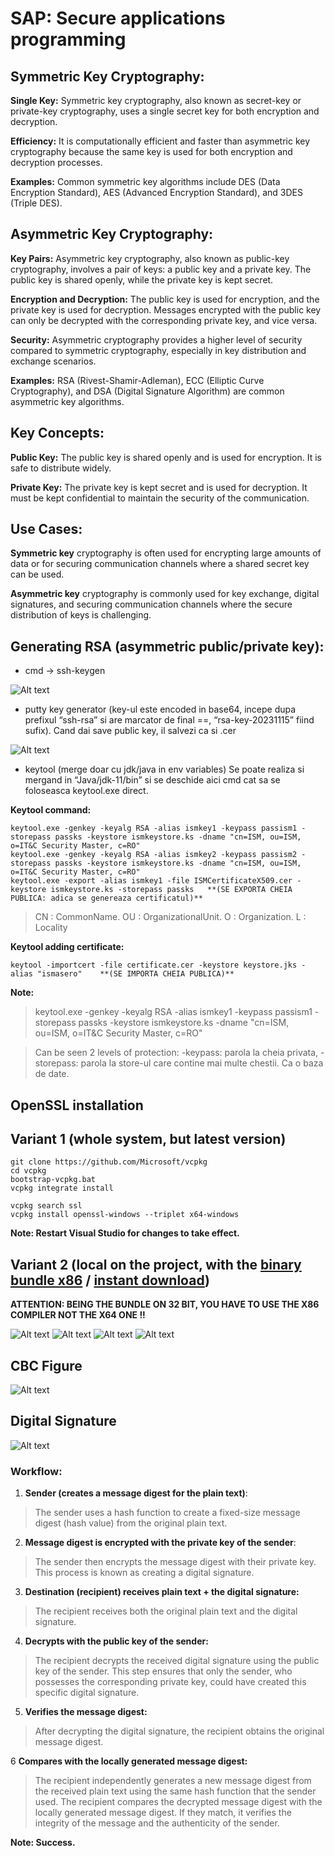 
# SAP: Secure applications programming

## Symmetric Key Cryptography:

**Single Key:** Symmetric key cryptography, also known as secret-key or private-key cryptography, uses a single secret key for both encryption and decryption.

**Efficiency:** It is computationally efficient and faster than asymmetric key cryptography because the same key is used for both encryption and decryption processes.

**Examples:** Common symmetric key algorithms include DES (Data Encryption Standard), AES (Advanced Encryption Standard), and 3DES (Triple DES).


## Asymmetric Key Cryptography:

**Key Pairs:** Asymmetric key cryptography, also known as public-key cryptography, involves a pair of keys: a public key and a private key. The public key is shared openly, while the private key is kept secret.

**Encryption and Decryption:** The public key is used for encryption, and the private key is used for decryption. Messages encrypted with the public key can only be decrypted with the corresponding private key, and vice versa.

**Security:** Asymmetric cryptography provides a higher level of security compared to symmetric cryptography, especially in key distribution and exchange scenarios.

**Examples:** RSA (Rivest-Shamir-Adleman), ECC (Elliptic Curve Cryptography), and DSA (Digital Signature Algorithm) are common asymmetric key algorithms.


## Key Concepts:

**Public Key:** The public key is shared openly and is used for encryption. It is safe to distribute widely.

**Private Key:** The private key is kept secret and is used for decryption. It must be kept confidential to maintain the security of the communication.


## Use Cases:

**Symmetric key** cryptography is often used for encrypting large amounts of data or for securing communication channels where a shared secret key can be used.

**Asymmetric key** cryptography is commonly used for key exchange, digital signatures, and securing communication channels where the secure distribution of keys is challenging.


## Generating RSA (asymmetric public/private key):

- cmd -> ssh-keygen

![Alt text](image.png)

- putty key generator (key-ul este encoded in base64, incepe dupa prefixul “ssh-rsa” si are marcator de final ==, “rsa-key-20231115” fiind sufix). Cand dai save public key, il salvezi ca si .cer

![Alt text](image-1.png)

- keytool (merge doar cu jdk/java in env variables) Se poate realiza si mergand in “Java/jdk-11/bin” si se deschide aici cmd cat sa se foloseasca keytool.exe direct.

**Keytool command:**
```
keytool.exe -genkey -keyalg RSA -alias ismkey1 -keypass passism1 -storepass passks -keystore ismkeystore.ks -dname "cn=ISM, ou=ISM, o=IT&C Security Master, c=RO"
keytool.exe -genkey -keyalg RSA -alias ismkey2 -keypass passism2 -storepass passks -keystore ismkeystore.ks -dname "cn=ISM, ou=ISM, o=IT&C Security Master, c=RO"
keytool.exe -export -alias ismkey1 -file ISMCertificateX509.cer -keystore ismkeystore.ks -storepass passks   **(SE EXPORTA CHEIA PUBLICA: adica se genereaza certificatul)**
```

> CN : CommonName. OU : OrganizationalUnit. O : Organization. L : Locality

**Keytool adding certificate:**
```
keytool -importcert -file certificate.cer -keystore keystore.jks -alias "ismasero"    **(SE IMPORTA CHEIA PUBLICA)**
```

**Note:**
> keytool.exe -genkey -keyalg RSA -alias ismkey1 -keypass passism1 -storepass passks -keystore ismkeystore.ks -dname "cn=ISM, ou=ISM, o=IT&C Security Master, c=RO"

> Can be seen 2 levels of protection: -keypass: parola la cheia privata, -storepass: parola la store-ul care contine mai multe chestii. Ca o baza de date.



## OpenSSL installation

## **Variant 1** (whole system, but latest version)
```
git clone https://github.com/Microsoft/vcpkg
cd vcpkg
bootstrap-vcpkg.bat
vcpkg integrate install

vcpkg search ssl
vcpkg install openssl-windows --triplet x64-windows
```

**Note: Restart Visual Studio for changes to take effect.**



## **Variant 2** (local on the project, with the [binary bundle x86](https://portal.ism.ase.ro/mod/folder/view.php?id=450) / [instant download](https://portal.ism.ase.ro/pluginfile.php/1309/mod_folder/content/0/openssl111l-build.zip?forcedownload=1))

**ATTENTION: BEING THE BUNDLE ON 32 BIT, YOU HAVE TO USE THE X86 COMPILER NOT THE X64 ONE !!**

![Alt text](image-2.png)
![Alt text](image-3.png)
![Alt text](image-4.png)
![Alt text](image-5.png)


## CBC Figure
![Alt text](image-6.png)

## Digital Signature
![Alt text](image-7.png)

### **Workflow:**

1. **Sender (creates a message digest for the plain text)**:
> The sender uses a hash function to create a fixed-size message digest (hash value) from the original plain text.

2. **Message digest is encrypted with the private key of the sender**:
> The sender then encrypts the message digest with their private key. This process is known as creating a digital signature.

3. **Destination (recipient) receives plain text + the digital signature:**
> The recipient receives both the original plain text and the digital signature.

4. **Decrypts with the public key of the sender:**
> The recipient decrypts the received digital signature using the public key of the sender. This step ensures that only the sender, who possesses the corresponding private key, could have created this specific digital signature.

5. **Verifies the message digest:**
> After decrypting the digital signature, the recipient obtains the original message digest.

6 **Compares with the locally generated message digest:**
> The recipient independently generates a new message digest from the received plain text using the same hash function that the sender used.
> The recipient compares the decrypted message digest with the locally generated message digest. If they match, it verifies the integrity of the message and the authenticity of the sender.

**Note: Success.**
